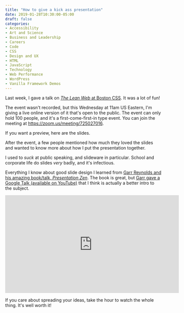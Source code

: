 ```yaml
---
title: "How to give a kick ass presentation"
date: 2019-01-28T10:30:00-05:00
draft: false
categories:
- Accessibility
- Art and Science
- Business and Leadership
- Careers
- Code
- CSS
- Design and UX
- HTML
- JavaScript
- Technology
- Web Performance
- WordPress
- Vanilla Framework Demos
---
```


Last week, I gave a talk on [*The Lean Web* at Boston CSS](https://www.meetup.com/Boston-CSS/events/257820788/). It was a lot of fun!

The event wasn't recorded, but this Wednesday at 11am US Eastern, I'm giving a live online version of it that's open to the public. The event can only hold 100 people, and it's a first-come-first-in type event. You can join the meeting at https://zoom.us/meeting/725027016.

If you want a preview, here are the slides.

<p><script async class="speakerdeck-embed" data-id="ca8c68b8a6984cd197fa9a5da15c16cc" data-ratio="1.77777777777778" src="//speakerdeck.com/assets/embed.js"></script></p>

After the event, a few people mentioned how much they loved the slides and wanted to know more about how I put the presentation together.

I used to *suck* at public speaking, and slideware in particular. School and corporate life do slides *very* badly, and it's infectious.

Everything I know about good slide design I learned from [Garr Reynolds and his amazing book/talk, *Presentation Zen*](https://www.amazon.com/gp/product/0321811984?ie=UTF8&camp=1789&creativeASIN=0321811984&linkCode=xm2&tag=presentatio00-20). The book is great, but [Garr gave a Google Talk (available on YouTube)](https://www.youtube.com/watch?v=DZ2vtQCESpk) that I think is actually a better intro to the subject.

<iframe width="560" height="315" src="https://www.youtube.com/embed/DZ2vtQCESpk" frameborder="0" allow="accelerometer; autoplay; encrypted-media; gyroscope; picture-in-picture" allowfullscreen></iframe>

If you care about spreading your ideas, take the hour to watch the whole thing. It's well worth it!